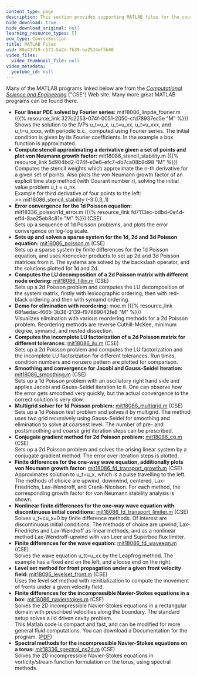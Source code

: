 ```yaml
---
content_type: page
description: This section provides supporting MATLAB files for the course.
hide_download: true
hide_download_original: null
learning_resource_types: []
ocw_type: CourseSection
title: MATLAB Files
uid: 80a41719-c571-5a2d-7b39-ba2514ef5b68
video_files:
  video_thumbnail_file: null
video_metadata:
  youtube_id: null
---
```


Many of the MATLAB programs linked below are from the [_Computational Science and Engineering_](http://www-math.mit.edu/cse) ("CSE") Web site. Many more great MATLAB programs can be found there.

*   **Four linear PDE solved by Fourier series:** mit18086\_linpde\_fourier.m ({{% resource_link 327c2253-074f-0051-2050-cfd78937ec5e "M" %}})  
    Shows the solution to the IVPs u\_t=u\_x, u\_t=u\_xx, u\_t=u\_xxx, and u\_t=u\_xxxx, with periodic b.c., computed using Fourier series. The initial condition is given by its Fourier coefficients. In the example a box function is approximated.
*   **Compute stencil approximating a derivative given a set of points and plot von Neumann growth factor:** mit18086\_stencil\_stability.m ({{% resource_link 5d904bd2-074f-e0e6-efc7-db7ca08b9d98 "M" %}})  
    Computes the stencil weights which approximate the n-th derivative for a given set of points. Also plots the von Neumann growth factor of an explicit time step method (with Courant number r), solving the initial value problem u\_t = u\_nx.  
    Example for third derivative of four points to the left:  
    \>> mit18086\_stencil\_stability (-3:0,3,.1)
*   **Error convergence for the 1d Poisson equation:** mit18336\_poisson1d\_error.m ({{% resource_link fd7113ec-bdbd-0e4d-eff4-8ae25eb8c81e "M" %}}) (CSE)  
    Sets up a sequence of 1d Poisson problems, and plots the error convergence on log-log scale.
*   **Sets up and solves a sparse system for the 1d, 2d and 3d Poisson equation:** [mit18086\_poisson.m](http://www-math.mit.edu/cse/codes/mit18086_poisson.m) (CSE)  
    Sets up a sparse system by finite differences for the 1d Poisson equation, and uses Kronecker products to set up 2d and 3d Poisson matrices from it. The systems are solved by the backslash operator, and the solutions plotted for 1d and 2d.
*   **Computes the LU decomposition of a 2d Poisson matrix with different node ordering:** [mit18086\_fillin.m](http://www-math.mit.edu/cse/codes/mit18086_fillin.m) (CSE)  
    Sets up a 2d Poisson problem and computes the LU decomposition of the system matrix, firstly with lexicographic ordering, then with red-black ordering and then with symamd ordering.
*   **Demo for elimination with reordering:** moe.m ({{% resource_link 68faedac-f665-3b38-2139-f97869042fe8 "M" %}})  
    Visualizes elimination with various reordering methods for a 2d Poisson problem. Reordering methods are reverse Cuthill-McKee, minimum degree, symamd, and nested dissection.
*   **Computes the incomplete LU factorization of a 2d Poisson matrix for different tolerances:** [mit18086\_ilu.m](http://www-math.mit.edu/cse/codes/mit18086_ilu.m) (CSE)  
    Sets up a 2d Poisson problem and computes the LU factorization and the incomplete LU factorization for different tolerances. Run times, condition numbers and nonzero pattern are plotted for comparison.
*   **Smoothing and convergence for Jacobi and Gauss-Seidel iteration:** [mit18086\_smoothing.m](http://www-math.mit.edu/cse/codes/mit18086_smoothing.m) (CSE)  
    Sets up a 1d Poisson problem with an oscillatory right hand side and applies Jacobi and Gauss-Seidel iteration to it. One can observe how the error gets smoothed very quickly, but the actual convergence to the correct solution is very slow.
*   **Multigrid solver for 1d Poisson problem:** [mit18086\_multigrid.m](http://www-math.mit.edu/cse/codes/mit18086_multigrid.m) (CSE)  
    Sets up a 1d Poisson test problem and solves it by multigrid. The method uses two grid recursively using Gauss-Seidel for smoothing and elimination to solve at coarsest level. The number of pre- and postsmoothing and coarse grid iteration steps can be prescribed.
*   **Conjugate gradient method for 2d Poisson problem:** [mit18086\_cg.m](http://www-math.mit.edu/cse/codes/mit18086_cg.m) (CSE)  
    Sets up a 2d Poisson problem and solves the arising linear system by a conjugate gradient method. The error over iteration steps is plotted.
*   **Finite differences for the one-way wave equation, additionally plots von Neumann growth factor:** [mit18086\_fd\_transport\_growth.m](http://www-math.mit.edu/cse/codes/mit18086_fd_transport_growth.m) (CSE)  
    Approximates solution to u\_t=u\_x, which is a pulse travelling to the left. The methods of choice are upwind, downwind, centered, Lax-Friedrichs, Lax-Wendroff, and Crank-Nicolson. For each method, the corresponding growth factor for von Neumann stability analysis is shown.
*   **Nonlinear finite differences for the one-way wave equation with discontinuous initial conditions:** [mit18086\_fd\_transport\_limiter.m](http://www-math.mit.edu/cse/codes/mit18086_fd_transport_limiter.m) (CSE)  
    Solves u\_t+cu\_x=0 by finite difference methods. Of interest are discontinuous initial conditions. The methods of choice are upwind, Lax-Friedrichs and Lax-Wendroff as linear methods, and as a nonlinear method Lax-Wendroff-upwind with van Leer and Superbee flux limiter.
*   **Finite differences for the wave equation:** [mit18086\_fd\_waveeqn.m](http://www-math.mit.edu/cse/codes/mit18086_fd_waveeqn.m) (CSE)  
    Solves the wave equation u\_tt=u\_xx by the Leapfrog method. The example has a fixed end on the left, and a loose end on the right.
*   **Level set method for front propagation under a given front velocity field:** [mit18086\_levelset\_front.m](http://www-math.mit.edu/cse/codes/mit18086_levelset_front.m) (CSE)  
    Uses the level set method with reinitialization to compute the movement of fronts under a given velocity field.
*   **Finite differences for the incompressible Navier-Stokes equations in a box:** [mit18086\_navierstokes.m](http://www-math.mit.edu/cse/codes/mit18086_navierstokes.m) (CSE)  
    Solves the 2D incompressible Navier-Stokes equations in a rectangular domain with prescribed velocities along the boundary. The standard setup solves a lid driven cavity problem.  
    This Matlab code is compact and fast, and can be modified for more general fluid computations. You can download a Documentation for the program. ([PDF](http://www-math.mit.edu/cse/codes/mit18086_navierstokes.pdf))
*   **Spectral methods for the incompressible Navier-Stokes equations on a torus:** [mit18336\_spectral\_ns2d.m](http://math.mit.edu/cse/codes/mit18336_spectral_ns2d.m) (CSE)  
    Solves the 2D incompressible Navier-Stokes equations in vorticity/stream function formulation on the torus, using spectral methods.